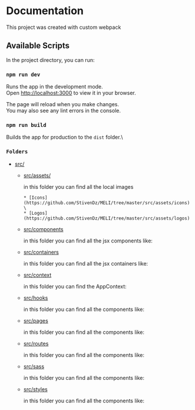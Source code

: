 # Documentation

This project was created with custom webpack

## Available Scripts

In the project directory, you can run:

### `npm run dev`

Runs the app in the development mode.\
Open [http://localhost:3000](http://localhost:3000) to view it in your browser.

The page will reload when you make changes.\
You may also see any lint errors in the console.

### `npm run build`

Builds the app for production to the `dist` folder.\

### `Folders`

* [src/](https://github.com/StivenDz/MELI/tree/master/src)
  * [src/assets/](https://github.com/StivenDz/MELI/tree/master/src/assets)
  
      in this folder you can find all the local images
      
        * [Icons](https://github.com/StivenDz/MELI/tree/master/src/assets/icons) \
        * [Logos](https://github.com/StivenDz/MELI/tree/master/src/assets/logos)

  * [src/components](https://github.com/StivenDz/MELI/tree/master/src/components)
  
      in this folder you can find all the jsx components like:
      
  * [src/containers](https://github.com/StivenDz/MELI/tree/master/src/containers)
  
      in this folder you can find all the jsx containers like:
      
  * [src/context](https://github.com/StivenDz/MELI/tree/master/src/context)
  
      in this folder you can find the AppContext:
      
  * [src/hooks](https://github.com/StivenDz/MELI/tree/master/src/hooks)
  
      in this folder you can find all the components like:
      
  * [src/pages](https://github.com/StivenDz/MELI/tree/master/src/pages)
  
      in this folder you can find all the components like:
      
  * [src/routes](https://github.com/StivenDz/MELI/tree/master/src/routes)
  
      in this folder you can find all the components like:
      
  * [src/sass](https://github.com/StivenDz/MELI/tree/master/src/sass)
  
      in this folder you can find all the components like:
      
  * [src/styles](https://github.com/StivenDz/MELI/tree/master/src/styles)
  
      in this folder you can find all the components like:
      
